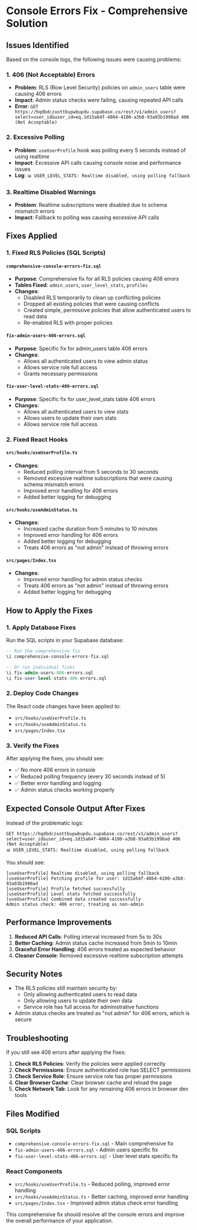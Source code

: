 # Console Errors Fix - Comprehensive Solution

## Issues Identified

Based on the console logs, the following issues were causing problems:

### 1. 406 (Not Acceptable) Errors
- **Problem**: RLS (Row Level Security) policies on `admin_users` table were causing 406 errors
- **Impact**: Admin status checks were failing, causing repeated API calls
- **Error**: `GET https://hqdbdczxottbupwbupdu.supabase.co/rest/v1/admin_users?select=user_id&user_id=eq.1d15a64f-4864-4100-a3b8-93a03b1990ad 406 (Not Acceptable)`

### 2. Excessive Polling
- **Problem**: `useUserProfile` hook was polling every 5 seconds instead of using realtime
- **Impact**: Excessive API calls causing console noise and performance issues
- **Log**: `📊 USER_LEVEL_STATS: Realtime disabled, using polling fallback`

### 3. Realtime Disabled Warnings
- **Problem**: Realtime subscriptions were disabled due to schema mismatch errors
- **Impact**: Fallback to polling was causing excessive API calls

## Fixes Applied

### 1. Fixed RLS Policies (SQL Scripts)

#### `comprehensive-console-errors-fix.sql`
- **Purpose**: Comprehensive fix for all RLS policies causing 406 errors
- **Tables Fixed**: `admin_users`, `user_level_stats`, `profiles`
- **Changes**:
  - Disabled RLS temporarily to clean up conflicting policies
  - Dropped all existing policies that were causing conflicts
  - Created simple, permissive policies that allow authenticated users to read data
  - Re-enabled RLS with proper policies

#### `fix-admin-users-406-errors.sql`
- **Purpose**: Specific fix for admin_users table 406 errors
- **Changes**:
  - Allows all authenticated users to view admin status
  - Allows service role full access
  - Grants necessary permissions

#### `fix-user-level-stats-406-errors.sql`
- **Purpose**: Specific fix for user_level_stats table 406 errors
- **Changes**:
  - Allows all authenticated users to view stats
  - Allows users to update their own stats
  - Allows service role full access

### 2. Fixed React Hooks

#### `src/hooks/useUserProfile.ts`
- **Changes**:
  - Reduced polling interval from 5 seconds to 30 seconds
  - Removed excessive realtime subscriptions that were causing schema mismatch errors
  - Improved error handling for 406 errors
  - Added better logging for debugging

#### `src/hooks/useAdminStatus.ts`
- **Changes**:
  - Increased cache duration from 5 minutes to 10 minutes
  - Improved error handling for 406 errors
  - Added better logging for debugging
  - Treats 406 errors as "not admin" instead of throwing errors

#### `src/pages/Index.tsx`
- **Changes**:
  - Improved error handling for admin status checks
  - Treats 406 errors as "not admin" instead of throwing errors
  - Added better logging for debugging

## How to Apply the Fixes

### 1. Apply Database Fixes
Run the SQL scripts in your Supabase database:

```sql
-- Run the comprehensive fix
\i comprehensive-console-errors-fix.sql

-- Or run individual fixes
\i fix-admin-users-406-errors.sql
\i fix-user-level-stats-406-errors.sql
```

### 2. Deploy Code Changes
The React code changes have been applied to:
- `src/hooks/useUserProfile.ts`
- `src/hooks/useAdminStatus.ts`
- `src/pages/Index.tsx`

### 3. Verify the Fixes
After applying the fixes, you should see:
- ✅ No more 406 errors in console
- ✅ Reduced polling frequency (every 30 seconds instead of 5)
- ✅ Better error handling and logging
- ✅ Admin status checks working properly

## Expected Console Output After Fixes

Instead of the problematic logs:
```
GET https://hqdbdczxottbupwbupdu.supabase.co/rest/v1/admin_users?select=user_id&user_id=eq.1d15a64f-4864-4100-a3b8-93a03b1990ad 406 (Not Acceptable)
📊 USER_LEVEL_STATS: Realtime disabled, using polling fallback
```

You should see:
```
[useUserProfile] Realtime disabled, using polling fallback
[useUserProfile] Fetching profile for user: 1d15a64f-4864-4100-a3b8-93a03b1990ad
[useUserProfile] Profile fetched successfully
[useUserProfile] Level stats fetched successfully
[useUserProfile] Combined data created successfully
Admin status check: 406 error, treating as non-admin
```

## Performance Improvements

1. **Reduced API Calls**: Polling interval increased from 5s to 30s
2. **Better Caching**: Admin status cache increased from 5min to 10min
3. **Graceful Error Handling**: 406 errors treated as expected behavior
4. **Cleaner Console**: Removed excessive realtime subscription attempts

## Security Notes

- The RLS policies still maintain security by:
  - Only allowing authenticated users to read data
  - Only allowing users to update their own data
  - Service role has full access for administrative functions
- Admin status checks are treated as "not admin" for 406 errors, which is secure

## Troubleshooting

If you still see 406 errors after applying the fixes:

1. **Check RLS Policies**: Verify the policies were applied correctly
2. **Check Permissions**: Ensure authenticated role has SELECT permissions
3. **Check Service Role**: Ensure service role has proper permissions
4. **Clear Browser Cache**: Clear browser cache and reload the page
5. **Check Network Tab**: Look for any remaining 406 errors in browser dev tools

## Files Modified

### SQL Scripts
- `comprehensive-console-errors-fix.sql` - Main comprehensive fix
- `fix-admin-users-406-errors.sql` - Admin users specific fix
- `fix-user-level-stats-406-errors.sql` - User level stats specific fix

### React Components
- `src/hooks/useUserProfile.ts` - Reduced polling, improved error handling
- `src/hooks/useAdminStatus.ts` - Better caching, improved error handling
- `src/pages/Index.tsx` - Improved admin status check error handling

This comprehensive fix should resolve all the console errors and improve the overall performance of your application.